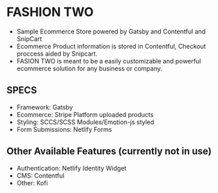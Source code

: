 # FASHION TWO

- Sample Ecommerce Store powered by Gatsby and Contentful and SnipCart
- Ecommerce Product information is stored in Contentful, Checkout proccess aided by Snipcart.
- FASION TWO is meant to be a easily customizable and powerful ecommerce solution for any business or company.

## SPECS

- Framework: Gatsby
- Ecommerce: Stripe Platform uploaded products
- Styling: SCCS/SCSS Modules/Emotion-js styled
- Form Submissions: Netlify Forms

## Other Available Features (currently not in use)

- Authentication: Netlify Identity Widget
- CMS: Contentful
- Other: Kofi
